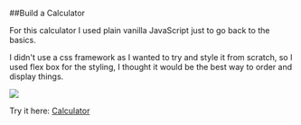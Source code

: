 ##Build a Calculator

For this calculator I used plain vanilla JavaScript just to go back to the basics.

I didn't use a css framework as I wanted to try and style it from scratch, so I used flex box for the styling, I thought it would be the best way to order and display things.

<img src="http://imgur.com/Q0keBV5" class="fit image">

Try it here: [Calculator](https://codepen.io/richardssinclair/pen/yXaXMV)
